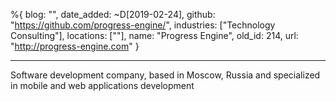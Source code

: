 %{
  blog: "",
  date_added: ~D[2019-02-24],
  github: "https://github.com/progress-engine/",
  industries: ["Technology Consulting"],
  locations: [""],
  name: "Progress Engine",
  old_id: 214,
  url: "http://progress-engine.com"
}

---

Software development company, based in Moscow, Russia and specialized in mobile and web applications development
